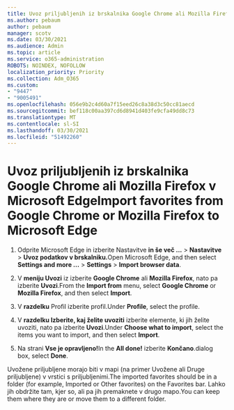 ```yaml
---
title: Uvoz priljubljenih iz brskalnika Google Chrome ali Mozilla Firefox v Microsoft Edge
ms.author: pebaum
author: pebaum
manager: scotv
ms.date: 03/30/2021
ms.audience: Admin
ms.topic: article
ms.service: o365-administration
ROBOTS: NOINDEX, NOFOLLOW
localization_priority: Priority
ms.collection: Adm_O365
ms.custom:
- "9447"
- "9005491"
ms.openlocfilehash: 056e9b2c4d60a7f15eed26c8a38d3c50cc81aecd
ms.sourcegitcommit: bef118c00aa397cd6d8941d403fe9cfa49dd8c73
ms.translationtype: MT
ms.contentlocale: sl-SI
ms.lasthandoff: 03/30/2021
ms.locfileid: "51492260"
---
```

# <a name="import-favorites-from-google-chrome-or-mozilla-firefox-to-microsoft-edge"></a><span data-ttu-id="3fb06-102">Uvoz priljubljenih iz brskalnika Google Chrome ali Mozilla Firefox v Microsoft Edge</span><span class="sxs-lookup"><span data-stu-id="3fb06-102">Import favorites from Google Chrome or Mozilla Firefox to Microsoft Edge</span></span>

1. <span data-ttu-id="3fb06-103">Odprite Microsoft Edge in izberite Nastavitve **in še več ...**  >  **Nastavitve**  >  **Uvoz podatkov v brskalniku.**</span><span class="sxs-lookup"><span data-stu-id="3fb06-103">Open Microsoft Edge, and then select **Settings and more ...** > **Settings** > **Import browser data**.</span></span>

1. <span data-ttu-id="3fb06-104">V **meniju Uvozi** iz izberite **Google Chrome** ali **Mozilla Firefox**, nato pa izberite **Uvozi**.</span><span class="sxs-lookup"><span data-stu-id="3fb06-104">From the **Import from** menu, select **Google Chrome** or **Mozilla Firefox**, and then select **Import**.</span></span>

1. <span data-ttu-id="3fb06-105">V **razdelku** Profil izberite profil.</span><span class="sxs-lookup"><span data-stu-id="3fb06-105">Under **Profile**, select the profile.</span></span>

1. <span data-ttu-id="3fb06-106">V **razdelku Izberite, kaj želite uvoziti** izberite elemente, ki jih želite uvoziti, nato pa izberite **Uvozi**.</span><span class="sxs-lookup"><span data-stu-id="3fb06-106">Under **Choose what to import**, select the items you want to import, and then select **Import**.</span></span>

1. <span data-ttu-id="3fb06-107">Na strani **Vse je opravljeno!**</span><span class="sxs-lookup"><span data-stu-id="3fb06-107">In the **All done!**</span></span> <span data-ttu-id="3fb06-108">izberite **Končano**.</span><span class="sxs-lookup"><span data-stu-id="3fb06-108">dialog box, select **Done**.</span></span>

<span data-ttu-id="3fb06-109">Uvožene priljubljene morajo biti v mapi (na primer Uvožene ali Druge priljubljene) v vrstici s priljubljenimi.</span><span class="sxs-lookup"><span data-stu-id="3fb06-109">The imported favorites should be in a folder (for example, Imported or Other favorites) on the Favorites bar.</span></span> <span data-ttu-id="3fb06-110">Lahko jih obdržite tam, kjer so, ali pa jih premaknete v drugo mapo.</span><span class="sxs-lookup"><span data-stu-id="3fb06-110">You can keep them where they are or move them to a different folder.</span></span>
